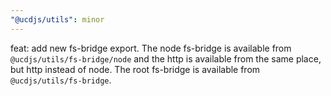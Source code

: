 ```yaml
---
"@ucdjs/utils": minor
---
```


feat: add new fs-bridge export. The node fs-bridge is available from `@ucdjs/utils/fs-bridge/node` and the http is available from the same place, but http instead of node. The root fs-bridge is available from `@ucdjs/utils/fs-bridge`.
